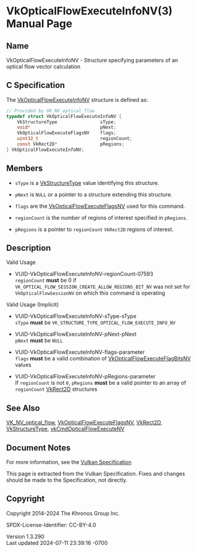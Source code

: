# VkOpticalFlowExecuteInfoNV(3) Manual Page

## Name

VkOpticalFlowExecuteInfoNV - Structure specifying parameters of an
optical flow vector calculation



## <a href="#_c_specification" class="anchor"></a>C Specification

The [VkOpticalFlowExecuteInfoNV](https://registry.khronos.org/vulkan/specs/1.3-extensions/man/html/VkOpticalFlowExecuteInfoNV.html)
structure is defined as:

``` c
// Provided by VK_NV_optical_flow
typedef struct VkOpticalFlowExecuteInfoNV {
    VkStructureType                sType;
    void*                          pNext;
    VkOpticalFlowExecuteFlagsNV    flags;
    uint32_t                       regionCount;
    const VkRect2D*                pRegions;
} VkOpticalFlowExecuteInfoNV;
```

## <a href="#_members" class="anchor"></a>Members

- `sType` is a [VkStructureType](https://registry.khronos.org/vulkan/specs/1.3-extensions/man/html/VkStructureType.html) value identifying
  this structure.

- `pNext` is `NULL` or a pointer to a structure extending this
  structure.

- `flags` are the
  [VkOpticalFlowExecuteFlagsNV](https://registry.khronos.org/vulkan/specs/1.3-extensions/man/html/VkOpticalFlowExecuteFlagsNV.html) used
  for this command.

- `regionCount` is the number of regions of interest specified in
  `pRegions`.

- `pRegions` is a pointer to `regionCount` `VkRect2D` regions of
  interest.

## <a href="#_description" class="anchor"></a>Description

Valid Usage

- <a href="#VUID-VkOpticalFlowExecuteInfoNV-regionCount-07593"
  id="VUID-VkOpticalFlowExecuteInfoNV-regionCount-07593"></a>
  VUID-VkOpticalFlowExecuteInfoNV-regionCount-07593  
  `regionCount` **must** be 0 if
  `VK_OPTICAL_FLOW_SESSION_CREATE_ALLOW_REGIONS_BIT_NV` was not set for
  `VkOpticalFlowSessionNV` on which this command is operating

Valid Usage (Implicit)

- <a href="#VUID-VkOpticalFlowExecuteInfoNV-sType-sType"
  id="VUID-VkOpticalFlowExecuteInfoNV-sType-sType"></a>
  VUID-VkOpticalFlowExecuteInfoNV-sType-sType  
  `sType` **must** be `VK_STRUCTURE_TYPE_OPTICAL_FLOW_EXECUTE_INFO_NV`

- <a href="#VUID-VkOpticalFlowExecuteInfoNV-pNext-pNext"
  id="VUID-VkOpticalFlowExecuteInfoNV-pNext-pNext"></a>
  VUID-VkOpticalFlowExecuteInfoNV-pNext-pNext  
  `pNext` **must** be `NULL`

- <a href="#VUID-VkOpticalFlowExecuteInfoNV-flags-parameter"
  id="VUID-VkOpticalFlowExecuteInfoNV-flags-parameter"></a>
  VUID-VkOpticalFlowExecuteInfoNV-flags-parameter  
  `flags` **must** be a valid combination of
  [VkOpticalFlowExecuteFlagBitsNV](https://registry.khronos.org/vulkan/specs/1.3-extensions/man/html/VkOpticalFlowExecuteFlagBitsNV.html)
  values

- <a href="#VUID-VkOpticalFlowExecuteInfoNV-pRegions-parameter"
  id="VUID-VkOpticalFlowExecuteInfoNV-pRegions-parameter"></a>
  VUID-VkOpticalFlowExecuteInfoNV-pRegions-parameter  
  If `regionCount` is not `0`, `pRegions` **must** be a valid pointer to
  an array of `regionCount` [VkRect2D](https://registry.khronos.org/vulkan/specs/1.3-extensions/man/html/VkRect2D.html) structures

## <a href="#_see_also" class="anchor"></a>See Also

[VK_NV_optical_flow](https://registry.khronos.org/vulkan/specs/1.3-extensions/man/html/VK_NV_optical_flow.html),
[VkOpticalFlowExecuteFlagsNV](https://registry.khronos.org/vulkan/specs/1.3-extensions/man/html/VkOpticalFlowExecuteFlagsNV.html),
[VkRect2D](https://registry.khronos.org/vulkan/specs/1.3-extensions/man/html/VkRect2D.html), [VkStructureType](https://registry.khronos.org/vulkan/specs/1.3-extensions/man/html/VkStructureType.html),
[vkCmdOpticalFlowExecuteNV](https://registry.khronos.org/vulkan/specs/1.3-extensions/man/html/vkCmdOpticalFlowExecuteNV.html)

## <a href="#_document_notes" class="anchor"></a>Document Notes

For more information, see the <a
href="https://registry.khronos.org/vulkan/specs/1.3-extensions/html/vkspec.html#VkOpticalFlowExecuteInfoNV"
target="_blank" rel="noopener">Vulkan Specification</a>

This page is extracted from the Vulkan Specification. Fixes and changes
should be made to the Specification, not directly.

## <a href="#_copyright" class="anchor"></a>Copyright

Copyright 2014-2024 The Khronos Group Inc.

SPDX-License-Identifier: CC-BY-4.0

Version 1.3.290  
Last updated 2024-07-11 23:39:16 -0700
